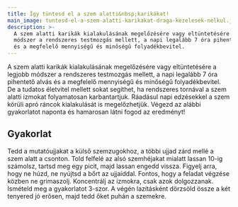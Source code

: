 ```yaml
---
title: Így tüntesd el a szem alatti&nbsp;karikákat!
main_image: tuntesd-el-a-szem-alatti-karikakat-draga-kezelesek-nelkul.jpg
description: >-
  A szem alatti karikák kialakulásának megelőzésére vagy eltüntetésére a legjobb
  módszer a rendszeres testmozgás mellett, a napi legalább 7 óra pihentető alvás
  és a megfelelő mennyiségű és minőségű folyadékbevitel.
---
```


A szem alatti karikák kialakulásának megelőzésére vagy eltüntetésére a legjobb
módszer a rendszeres testmozgás mellett, a napi legalább 7 óra pihentető alvás
és a megfelelő mennyiségű és minőségű folyadékbevitel. De a tudatos életvitel
mellett sokat segíthet, ha rendszeres tornával a szem alatti izmokat
folyamatosan karbantartjuk. Ráadásul napi edzésekkel a szem körüli apró ráncok
kialakulását is megelőzhetjük. Végezd az alábbi gyakorlatot naponta és hamarosan
látni fogod az eredményt!

## Gyakorlat

Tedd a mutatóujjakat a külső szemzugokhoz, a többi ujjad zárd mellé a szem alatt
a csonton. Told felfelé az alsó szemhéjakat mialatt lassan 10-ig számolsz,
tartsd meg egy picit, majd lassan engedd vissza. Figyelj arra, hogy ne húzd, ne
nyújtsd a bőrt az ujjaiddal. Fontos, hogy a feladat végzése közben ne
grimaszolj. Koncentrálj az izmokra, csak azok dolgozzanak. Ismételd meg a
gyakorlatot 3-szor. A végén lazításként dörzsöld össze a két tenyered jó erősen,
majd tedd őket puhán a szemekre.


